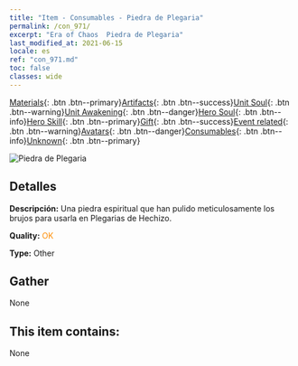 ```yaml
---
title: "Item - Consumables - Piedra de Plegaria"
permalink: /con_971/
excerpt: "Era of Chaos  Piedra de Plegaria"
last_modified_at: 2021-06-15
locale: es
ref: "con_971.md"
toc: false
classes: wide
---
```

 [Materials](/ItemsES/){: .btn .btn--primary}[Artifacts](/ItemsES/Artifacts/){: .btn .btn--success}[Unit Soul](/ItemsES/UnitSoul/){: .btn .btn--warning}[Unit Awakening](/ItemsES/UnitAwakening/){: .btn .btn--danger}[Hero Soul](/ItemsES/HeroSoul/){: .btn .btn--info}[Hero Skill](/ItemsES/HeroSkill/){: .btn .btn--primary}[Gift](/ItemsES/Gift/){: .btn .btn--success}[Event related](/ItemsES/Events/){: .btn .btn--warning}[Avatars](/ItemsES/Avatars/){: .btn .btn--danger}[Consumables](/ItemsES/Consumables/){: .btn .btn--info}[Unknown](/ItemsES/Unknown/){: .btn .btn--primary}

 ![Piedra de Plegaria](/images/t/artifact_41005.png)

## Detalles
 **Descripción:** Una piedra espiritual que han pulido meticulosamente los brujos para usarla en Plegarias de Hechizo.

 **Quality:** <span style="color: #FF8C00">OK</span>

 **Type:** Other

## Gather

  None

## This item contains:

  None

